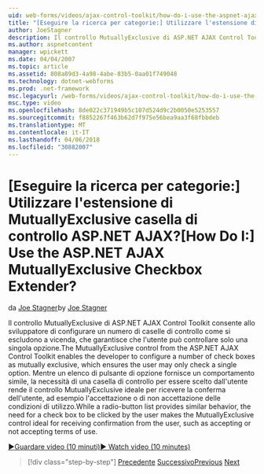 ```yaml
---
uid: web-forms/videos/ajax-control-toolkit/how-do-i-use-the-aspnet-ajax-mutuallyexclusive-checkbox-extender
title: "[Eseguire la ricerca per categorie:] Utilizzare l'estensione di MutuallyExclusive casella di controllo ASP.NET AJAX? | Microsoft Docs"
author: JoeStagner
description: Il controllo MutuallyExclusive di ASP.NET AJAX Control Toolkit consente allo sviluppatore di configurare un numero di caselle di controllo come si escludono a vicenda, quali e...
ms.author: aspnetcontent
manager: wpickett
ms.date: 04/04/2007
ms.topic: article
ms.assetid: 808a89d3-4a98-4abe-83b5-0aa01f749048
ms.technology: dotnet-webforms
ms.prod: .net-framework
msc.legacyurl: /web-forms/videos/ajax-control-toolkit/how-do-i-use-the-aspnet-ajax-mutuallyexclusive-checkbox-extender
msc.type: video
ms.openlocfilehash: 8de022c371949b5c107d524d9c2b0050e5253557
ms.sourcegitcommit: f8852267f463b62d7f975e56bea9aa3f68fbbdeb
ms.translationtype: MT
ms.contentlocale: it-IT
ms.lasthandoff: 04/06/2018
ms.locfileid: "30882007"
---
```

<a name="how-do-i-use-the-aspnet-ajax-mutuallyexclusive-checkbox-extender"></a><span data-ttu-id="1fdd0-104">[Eseguire la ricerca per categorie:] Utilizzare l'estensione di MutuallyExclusive casella di controllo ASP.NET AJAX?</span><span class="sxs-lookup"><span data-stu-id="1fdd0-104">[How Do I:] Use the ASP.NET AJAX MutuallyExclusive Checkbox Extender?</span></span>
====================
<span data-ttu-id="1fdd0-105">da [Joe Stagner](https://github.com/JoeStagner)</span><span class="sxs-lookup"><span data-stu-id="1fdd0-105">by [Joe Stagner](https://github.com/JoeStagner)</span></span>

<span data-ttu-id="1fdd0-106">Il controllo MutuallyExclusive di ASP.NET AJAX Control Toolkit consente allo sviluppatore di configurare un numero di caselle di controllo come si escludono a vicenda, che garantisce che l'utente può controllare solo una singola opzione.</span><span class="sxs-lookup"><span data-stu-id="1fdd0-106">The MutuallyExclusive control from the ASP.NET AJAX Control Toolkit enables the developer to configure a number of check boxes as mutually exclusive, which ensures the user may only check a single option.</span></span> <span data-ttu-id="1fdd0-107">Mentre un elenco di pulsante di opzione fornisce un comportamento simile, la necessità di una casella di controllo per essere scelto dall'utente rende il controllo MutuallyExclusive ideale per ricevere la conferma dell'utente, ad esempio l'accettazione o di non accettazione delle condizioni di utilizzo.</span><span class="sxs-lookup"><span data-stu-id="1fdd0-107">While a radio-button list provides similar behavior, the need for a check box to be clicked by the user makes the MutuallyExclusive control ideal for receiving confirmation from the user, such as accepting or not accepting terms of use.</span></span>

[<span data-ttu-id="1fdd0-108">&#9654;Guardare video (10 minuti)</span><span class="sxs-lookup"><span data-stu-id="1fdd0-108">&#9654; Watch video (10 minutes)</span></span>](https://channel9.msdn.com/Blogs/ASP-NET-Site-Videos/how-do-i-use-the-aspnet-ajax-mutuallyexclusive-checkbox-extender)

> [!div class="step-by-step"]
> <span data-ttu-id="1fdd0-109">[Precedente](how-do-i-use-the-aspnet-ajax-maskededit-controls.md)
> [Successivo](how-do-i-use-the-aspnet-ajax-nobot-control.md)</span><span class="sxs-lookup"><span data-stu-id="1fdd0-109">[Previous](how-do-i-use-the-aspnet-ajax-maskededit-controls.md)
[Next](how-do-i-use-the-aspnet-ajax-nobot-control.md)</span></span>
